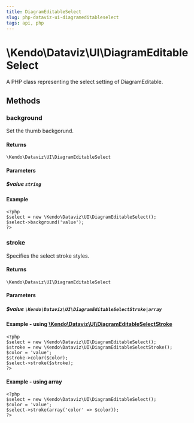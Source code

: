 ```yaml
---
title: DiagramEditableSelect
slug: php-dataviz-ui-diagrameditableselect
tags: api, php
---
```


# \Kendo\Dataviz\UI\DiagramEditableSelect

A PHP class representing the select setting of DiagramEditable.


## Methods

### background
Set the thumb backgorund.

#### Returns
`\Kendo\Dataviz\UI\DiagramEditableSelect`

#### Parameters

##### $value `string`



#### Example 
    <?php
    $select = new \Kendo\Dataviz\UI\DiagramEditableSelect();
    $select->background('value');
    ?>

### stroke

Specifies the select stroke styles.

#### Returns
`\Kendo\Dataviz\UI\DiagramEditableSelect`

#### Parameters

##### $value `\Kendo\Dataviz\UI\DiagramEditableSelectStroke|array`


#### Example - using [\Kendo\Dataviz\UI\DiagramEditableSelectStroke](/kendo-ui/api/wrappers/php/Kendo/Dataviz/UI/DiagramEditableSelectStroke)
    <?php
    $select = new \Kendo\Dataviz\UI\DiagramEditableSelect();
    $stroke = new \Kendo\Dataviz\UI\DiagramEditableSelectStroke();
    $color = 'value';
    $stroke->color($color);
    $select->stroke($stroke);
    ?>

#### Example - using array

    <?php
    $select = new \Kendo\Dataviz\UI\DiagramEditableSelect();
    $color = 'value';
    $select->stroke(array('color' => $color));
    ?>

